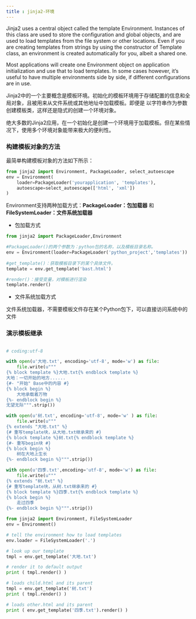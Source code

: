```yaml
---
title : jinja2-环境
---
```


Jinja2 uses a central object called the template Environment. Instances of this class are used to store the configuration and global objects, and are used to load templates from the file system or other locations. Even if you are creating templates from strings by using the constructor of Template class, an environment is created automatically for you, albeit a shared one.

Most applications will create one Environment object on application initialization and use that to load templates. In some cases however, it’s useful to have multiple environments side by side, if different configurations are in use.

Jinja2中的一个主要概念是模板环境。初始化的模板环境用于存储配置的信息和全局对象，且被用来从文件系统或其他地址中加载模板。即便是
以字符串作为参数创建模板类，这样还是隐式的创建一个环境对象。

绝大多数的Jinja2应用，在一个初始化是创建一个环境用于加载模板。但在某些情况下，使用多个环境对象能带来极大的便利性。

### 构建模板对象的方法

最简单构建模板对象的方法如下所示：

~~~python
from jinja2 import Environment, PackageLoader, select_autoescape
env = Environment(
    loader=PackageLoader('yourapplication', 'templates'),
    autoescape=select_autoescape(['html', 'xml'])
)
~~~

Environment支持两种加载方式：**PackageLoader：包加载器** 和 **FileSystemLoader：文件系统加载器**

* 包加载方式

~~~python
from jinja2 import PackageLoader,Environment

#PackageLoader()的两个参数为：python包的名称，以及模板目录名称。
env = Environment(loader=PackageLoader('python_project','templates'))    # 创建一个包加载器对象
 
#get_template()：获取模板目录下的某个具体文件。
template = env.get_template('bast.html')  

#render()：接受变量，对模板进行渲染
template.render()  
~~~

* 文件系统加载方式

文件系统加载器，不需要模板文件存在某个Python包下，可以直接访问系统中的文件

### 演示模板继承

~~~python

# coding:utf-8

with open(u'大地.txt', encoding='utf-8', mode='w') as file:
    file.write(u"""
{% block template %}大地.txt{% endblock template %}
大地：一切开始的地方......
{#- "开始" Base中的内容 #}
{% block begin %}
    大地承载着万物
{%- endblock begin %}
无望无际""".strip())

with open(u'树.txt', encoding='utf-8', mode='w' ) as file:
    file.write(u"""
{% extends "大地.txt" %}
{# 重写template块，从大地.txt继承来的 #}
{% block template %}树.txt{% endblock template %}
{#- 重写begin块 #}
{% block begin %}
	树在大地上生长
{%- endblock begin %}""".strip())

with open(u'四季.txt',encoding='utf-8', mode='w') as file:
    file.write(u"""
{% extends "树.txt" %}
{# 重写template块，从树.txt继承来的 #}
{% block template %}四季.txt{% endblock template %}
{% block begin %}
	走过四季
{%- endblock begin %}""".strip())

from jinja2 import Environment, FileSystemLoader
env = Environment()

# tell the environment how to load templates
env.loader = FileSystemLoader('.')

# look up our template
tmpl = env.get_template('大地.txt')

# render it to default output
print ( tmpl.render() )

# loads child.html and its parent
tmpl = env.get_template('树.txt')
print ( tmpl.render() )

# loads other.html and its parent
print ( env.get_template('四季.txt').render() )

~~~

